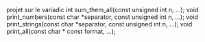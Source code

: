 projet sur le variadic
int sum_them_all(const unsigned int n, ...);
void print_numbers(const char *separator, const unsigned int n, ...);
void print_strings(const char *separator, const unsigned int n, ...);
void print_all(const char * const format, ...);
